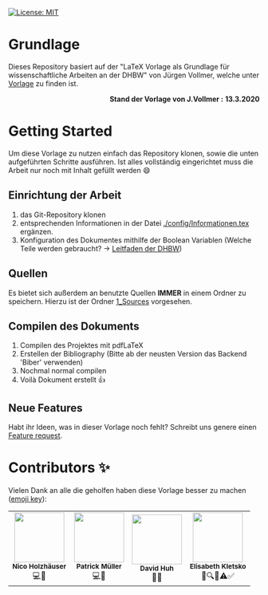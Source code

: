[![License: MIT](https://img.shields.io/badge/License-MIT-yellow.svg)](https://opensource.org/licenses/MIT)


# Grundlage 
Dieses Repository basiert auf der "LaTeX Vorlage als Grundlage für wissenschaftliche Arbeiten an der DHBW" von Jürgen Vollmer, welche unter [Vorlage](https://www.karlsruhe.dhbw.de/inf/studienverlauf-organisatorisches.html) zu finden ist.  
<div align="right">
  <b>Stand der Vorlage von J.Vollmer :</b> <b>13.3.2020</b> 
</div>

# Getting Started  
Um diese Vorlage zu nutzen einfach das Repository klonen, sowie die unten aufgeführten Schritte ausführen. Ist alles vollständig eingerichtet muss die Arbeit nur noch mit Inhalt gefüllt werden 😄

## Einrichtung der Arbeit 
1. das Git-Repository klonen
2. entsprechenden Informationen in der Datei [./config/Informationen.tex](https://github.com/Bonk-Army/Template-LaTeX_PraktischeArbeit/blob/master/config/Informationen.tex) ergänzen.
3. Konfiguration des Dokumentes mithilfe der Boolean Variablen (Welche Teile werden gebraucht? -> [Leitfaden der DHBW](https://www.karlsruhe.dhbw.de/fileadmin/user_upload/documents/content-de/Studiengaenge-Technik/Sicherheitswesen/Leitlinien_Bearbeitung_und_Dokumentation.pdf))

## Quellen
Es bietet sich außerdem an benutzte Quellen **IMMER** in einem Ordner zu speichern. Hierzu ist der Ordner [1_Sources](https://github.com/Bonk-Army/Template-LaTeX_PraktischeArbeit/tree/master/1_Sources) vorgesehen.

## Compilen des Dokuments
1. Compilen des Projektes mit pdfLaTeX
2. Erstellen der Bibliography (Bitte ab der neusten Version das Backend 'Biber' verwenden)
3. Nochmal normal compilen
4. Voilà Dokument erstellt 👍

  
## Neue Features  
Habt ihr Ideen, was in dieser Vorlage noch fehlt? Schreibt uns genere einen [Feature request](https://github.com/Bonk-Army/Template-LaTeX_PraktischeArbeit/issues/new?assignees=&labels=new%20feature).

# Contributors ✨
Vielen Dank an alle die geholfen haben diese Vorlage besser zu machen ([emoji key](https://allcontributors.org/docs/en/emoji-key)):
<!-- ALL-CONTRIBUTORS-LIST:START - Do not remove or modify this section -->
<!-- prettier-ignore-start -->
<!-- markdownlint-disable -->
<table>
  <tr>
    <td align="center">
      <img src="https://avatars.githubusercontent.com/u/64784007?v=4?s=100" width="100px;" alt=""/><br/>
      <sub><b>Nico Holzhäuser</b></sub><br/>
      💻📖
    </td>
    <td align="center">
      <img src="https://avatars.githubusercontent.com/u/50352812?v=4?s=100" width="100px;" alt=""/><br/>
      <sub><b>Patrick Müller</b></sub><br/>
      💻📖
    </td>
    <td align="center">
      <img src="https://avatars.githubusercontent.com/u/38101884?v=4?s=100" width="100px;" alt=""/><br/>
      <sub><b>David Huh</b></sub><br/>
      📖🤔
    </td>
    <td align="center">
      <img src="https://avatars.githubusercontent.com/u/58568446?v=4?s=100" width="100px;" alt=""/><br/>
      <sub><b>Elisabeth Kletsko</b></sub><br/>
      📖🔍🤔⚠️✅
    </td>
  </tr>
  <tr>
</table>
<!-- markdownlint-restore -->
<!-- prettier-ignore-end -->
<!-- ALL-CONTRIBUTORS-LIST:END -->
